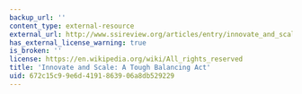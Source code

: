 ```yaml
---
backup_url: ''
content_type: external-resource
external_url: http://www.ssireview.org/articles/entry/innovate_and_scale_a_tough_balancing_act
has_external_license_warning: true
is_broken: ''
license: https://en.wikipedia.org/wiki/All_rights_reserved
title: 'Innovate and Scale: A Tough Balancing Act'
uid: 672c15c9-9e6d-4191-8639-06a8db529229
---
```

